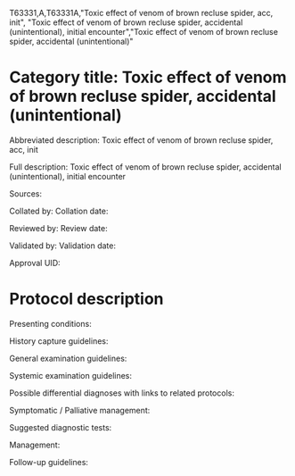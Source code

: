 T63331,A,T63331A,"Toxic effect of venom of brown recluse spider, acc, init", "Toxic effect of venom of brown recluse spider, accidental (unintentional), initial encounter","Toxic effect of venom of brown recluse spider, accidental (unintentional)"
# Category title: Toxic effect of venom of brown recluse spider, accidental (unintentional)

Abbreviated description: Toxic effect of venom of brown recluse spider, acc, init

Full description: Toxic effect of venom of brown recluse spider, accidental (unintentional), initial encounter

Sources:

Collated by:
Collation date:

Reviewed by:
Review date:

Validated by:
Validation date:

Approval UID:

# Protocol description

Presenting conditions:

History capture guidelines:

General examination guidelines:

Systemic examination guidelines:

Possible differential diagnoses with links to related protocols:

Symptomatic / Palliative management:

Suggested diagnostic tests:

Management:

Follow-up guidelines:
